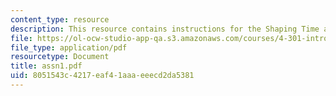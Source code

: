 ```yaml
---
content_type: resource
description: This resource contains instructions for the Shaping Time assignment.
file: https://ol-ocw-studio-app-qa.s3.amazonaws.com/courses/4-301-introduction-to-the-visual-arts-spring-2007/8051543c4217eaf41aaaeeecd2da5381_assn1.pdf
file_type: application/pdf
resourcetype: Document
title: assn1.pdf
uid: 8051543c-4217-eaf4-1aaa-eeecd2da5381
---
```

